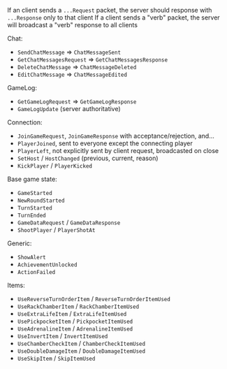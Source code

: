 If an client sends a `...Request` packet, the server should response with `...Response` only to that client
If a client sends a "verb" packet, the server will broadcast a "verb" response to all clients


Chat:
- `SendChatMessage` => `ChatMessageSent`
- `GetChatMessagesRequest` => `GetChatMessagesResponse`
- `DeleteChatMessage` => `ChatMessageDeleted`
- `EditChatMessage` => `ChatMessageEdited`

GameLog:
- `GetGameLogRequest` => `GetGameLogResponse`
- `GameLogUpdate` (server authoritative)

Connection:
- `JoinGameRequest`, `JoinGameResponse` with acceptance/rejection, and... 
- `PlayerJoined`, sent to everyone except the connecting player
- `PlayerLeft`, not explicitly sent by client request, broadcasted on close
- `SetHost` / `HostChanged` (previous, current, reason)
- `KickPlayer` / `PlayerKicked`

Base game state:
- `GameStarted`
- `NewRoundStarted`
- `TurnStarted`
- `TurnEnded`
- `GameDataRequest` / `GameDataResponse`
- `ShootPlayer` / `PlayerShotAt`

Generic:
- `ShowAlert`
- `AchievementUnlocked`
- `ActionFailed`

Items:
- `UseReverseTurnOrderItem` / `ReverseTurnOrderItemUsed`
- `UseRackChamberItem` / `RackChamberItemUsed`
- `UseExtraLifeItem` / `ExtraLifeItemUsed`
- `UsePickpocketItem` / `PickpocketItemUsed`
- `UseAdrenalineItem` / `AdrenalineItemUsed`
- `UseInvertItem` / `InvertItemUsed`
- `UseChamberCheckItem` / `ChamberCheckItemUsed`
- `UseDoubleDamageItem` / `DoubleDamageItemUsed`
- `UseSkipItem` / `SkipItemUsed`